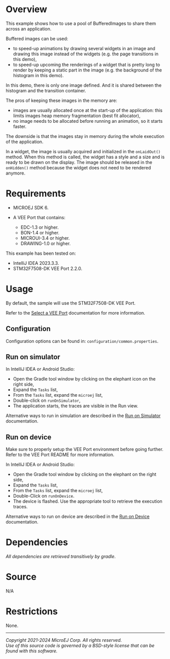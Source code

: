 # Overview

This example shows how to use a pool of BufferedImages to share them across an application.

Buffered images can be used:
- to speed-up animations by drawing several widgets in an image and drawing this image instead of the widgets (e.g. the page transitions in this demo),
- to speed-up upcoming the renderings of a widget that is pretty long to render by keeping a static part in the image (e.g. the background of the histogram in this demo).

In this demo, there is only one image defined. And it is shared between the histogram and the transition container.

The pros of keeping these images in the memory are:

- images are usually allocated once at the start-up of the application: this limits images heap memory fragmentation (best fit allocator),
- no image needs to be allocated before running an animation, so it starts faster.

The downside is that the images stay in memory during the whole execution of the application.

In a widget, the image is usually acquired and initialized in the `onLaidOut()` method.
When this method is called, the widget has a style and a size and is ready to be drawn on the display.
The image should be released in the `onHidden()` method because the widget does not need to be rendered anymore.

# Requirements

- MICROEJ SDK 6.
- A VEE Port that contains:

    - EDC-1.3 or higher.
    - BON-1.4 or higher.
    - MICROUI-3.4 or higher.
    - DRAWING-1.0 or higher.

This example has been tested on:

- IntelliJ IDEA 2023.3.3.
- STM32F7508-DK VEE Port 2.2.0.

# Usage

By default, the sample will use the STM32F7508-DK VEE Port.

Refer to the [Select a VEE Port](https://docs.microej.com/en/latest/SDK6UserGuide/selectVeePort.html) documentation for more information.

## Configuration

Configuration options can be found in: `configuration/common.properties`.

## Run on simulator

In IntelliJ IDEA or Android Studio:
- Open the Gradle tool window by clicking on the elephant icon on the right side,
- Expand the `Tasks` list,
- From the `Tasks` list, expand the `microej` list,
- Double-click on `runOnSimulator`,
- The application starts, the traces are visible in the Run view.

Alternative ways to run in simulation are described in the [Run on Simulator](https://docs.microej.com/en/latest/SDK6UserGuide/runOnSimulator.html) documentation.

## Run on device

Make sure to properly setup the VEE Port environment before going further.
Refer to the VEE Port README for more information.

In IntelliJ IDEA or Android Studio:
- Open the Gradle tool window by clicking on the elephant on the right side,
- Expand the `Tasks` list,
- From the `Tasks` list, expand the `microej` list,
- Double-Click on `runOnDevice`.
- The device is flashed. Use the appropriate tool to retrieve the execution traces.

Alternative ways to run on device are described in the [Run on Device](https://docs.microej.com/en/latest/SDK6UserGuide/runOnDevice.html) documentation.

# Dependencies

_All dependencies are retrieved transitively by gradle_.

# Source

N/A

# Restrictions

None.

---  
_Copyright 2021-2024 MicroEJ Corp. All rights reserved._  
_Use of this source code is governed by a BSD-style license that can be found with this software._  

